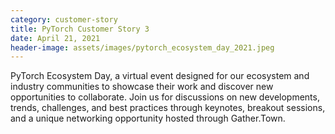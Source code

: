 ```yaml
---
category: customer-story
title: PyTorch Customer Story 3
date: April 21, 2021
header-image: assets/images/pytorch_ecosystem_day_2021.jpeg
---
```


PyTorch Ecosystem Day, a virtual event designed for our ecosystem and industry communities to showcase their work and discover new opportunities to collaborate. Join us for discussions on new developments, trends, challenges, and best practices through keynotes, breakout sessions, and a unique networking opportunity hosted through Gather.Town.
